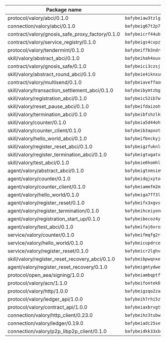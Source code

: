 | Package name                                                  | Package hash                                                  |
| ------------------------------------------------------------- | ------------------------------------------------------------- |
| protocol/valory/abci/0.1.0                                    | `bafybeiaw3tzlg3rkvnn5fcufblktmfwngmxugn4yo7pyjp76zz6aqtqcay` |
| connection/valory/abci/0.1.0                                  | `bafybeig67t2p7jwhjqwmrszeeyrpcs5v2pld62r5jbakwmf7fqwczpygn4` |
| contract/valory/gnosis_safe_proxy_factory/0.1.0               | `bafybeicrf44ub2kauwxan3zfbdmeqb2ae7xhftwucevr7q42bwho5oqcoa` |
| contract/valory/service_registry/0.1.0                        | `bafybeigs4cvpzyubnyw4cblgzqgkvrkrbpzsexxppcufxvssltxyx3ahua` |
| protocol/valory/tendermint/0.1.0                              | `bafybeif7b3ndrnwunl6s42e2cd6cu5hxruiimz3lwixb3r6um2lsldgldi` |
| skill/valory/abstract_abci/0.1.0                              | `bafybeihah4ouxqvdratxyqvluslxcv6k7rbmwygbh2e4gncrm4r4gqp23q` |
| contract/valory/gnosis_safe/0.1.0                             | `bafybeici3czsjrkeby4j3cppb2syrvmo3fx7ivi2bw3acevo4fzrf7kbui` |
| skill/valory/abstract_round_abci/0.1.0                        | `bafybeie4iknxum56l2zl2m5vhrbxdgnzivefoojqnlheqwddjeavrnm6dq` |
| contract/valory/multisend/0.1.0                               | `bafybeiaveffaomsnmsc5hx62o77u7ilma6eipox7m5lrwa56737ektva3i` |
| skill/valory/transaction_settlement_abci/0.1.0                | `bafybeibymtzbgsflfrhdopvmzaeiwahuxhjktd6hdmkpwu7v5i5aff64tm` |
| skill/valory/registration_abci/0.1.0                          | `bafybeic52ib7wtpctye7bcikmadgx4jtaljqwotmid6f3mpup5imgzrbzu` |
| skill/valory/reset_pause_abci/0.1.0                           | `bafybeifdaizohte5aqom4gog726qentt5v7rj2okmnc6xanq5owxsv6coa` |
| skill/valory/termination_abci/0.1.0                           | `bafybeibfshzlkbe4pj3uensv34lvyvt3kzvbeiaknf766hxwq4xolr4dp4` |
| skill/valory/counter/0.1.0                                    | `bafybeia5d44ohyko45xj44bts7r3gahj2bpcd4sf76g2x4qbttj3f2f4fm` |
| skill/valory/counter_client/0.1.0                             | `bafybeib3apxotnry7gt6a5q2cesdobjlcb5bjqjuzwnp4f5naozbiyxvja` |
| skill/valory/hello_world_abci/0.1.0                           | `bafybeifbnckyjghmrblkttwjtra7eylcuuuunp2pfpwk7aad6dcymlzhim` |
| skill/valory/register_reset_abci/0.1.0                        | `bafybeigzfuknl4bag3cvsa7yj4ex33es6lp2d2asdgykfadbncwlbjdyo4` |
| skill/valory/register_termination_abci/0.1.0                  | `bafybeigtugatx32ocfi53d3oydhhgtxdbuhunxzn7rkqyshqv7j7yjv6la` |
| skill/valory/test_abci/0.1.0                                  | `bafybeie6homhlfvoz5bdpf2sqdb4l6sgc2ymshigywfn3yqagtlkf2kfhy` |
| agent/valory/abstract_abci/0.1.0                              | `bafybeigtnmsiew5yxjgoitnqnkzj7gufynkyodxnjnpxfje3acu6foeueq` |
| agent/valory/counter/0.1.0                                    | `bafybeidqjxyto4lw2amhgshr2mje6nsljsa4kuwjsoy7ww3i74ttaxd2wm` |
| agent/valory/counter_client/0.1.0                             | `bafybeiammfm2m3xatutqrn6xxp7tty3bzynqjqwjjiygezvcrbbnrf62o4` |
| agent/valory/hello_world/0.1.0                                | `bafybeiga7ff3lsxvfet564q7sithc3mdya6gkc7bfbhkv4v2s42a4vlsqi` |
| agent/valory/register_reset/0.1.0                             | `bafybeifx3xgvsf6ugzttluezgjdc7nqqo6n3b2kkoqixyrrzshhzhumnuu` |
| agent/valory/register_termination/0.1.0                       | `bafybeihceiyonm7nzjtammqyqxssaevuzrugdswabjli3pseds7kobmsia` |
| agent/valory/registration_start_up/0.1.0                      | `bafybeibecoz4yjitfmdmoidgdbk4v7gd7th5qsdaqbrhhcltxz33w7ynwy` |
| agent/valory/test_abci/0.1.0                                  | `bafybeifaj6xropsimzyg5j6pgrhg3iap77x7qgpkf4bbat6bppckvtuq24` |
| service/valory/counter/0.1.0                                  | `bafybeifmqfg2rzphxoepjko7db5vvv5wvzek4opfi7rzgsjmr4vwj6ctua` |
| service/valory/hello_world/0.1.0                              | `bafybeicupdrcengyus2fccmmrbpy5i7ln3nxuw6lkelx3ndeqij2slauiq` |
| service/valory/register_reset/0.1.0                           | `bafybeicr2lghv3ct34ntkdlcizmywvdnbpdr7cl5t7yoq6izgfyoak7b4y` |
| skill/valory/register_reset_recovery_abci/0.1.0               | `bafybeibpwqnxef5fcnp3mebma6xfvdhtf2r4rzpjxf7nwljhebhsuwgkcq` |
| agent/valory/register_reset_recovery/0.1.0                    | `bafybeigmtydwelgbhrvebylc52yeumsvkxuuvprox2xoc7zuddlexwtgmq` |
| protocol/open_aea/signing/1.0.0                               | `bafybeiambqptflge33eemdhis2whik67hjplfnqwieoa6wblzlaf7vuo44` |
| protocol/valory/acn/1.1.0                                     | `bafybeifontek6tvaecatoauiule3j3id6xoktpjubvuqi3h2jkzqg7zh7a` |
| protocol/valory/http/1.0.0                                    | `bafybeigzqo2zaakcjtzzsm6dh4x73v72xg6ctk6muyp5uq5ueb7y34fbxy` |
| protocol/valory/ledger_api/1.0.0                              | `bafybeih7rhi5zvfvwakx5ifgxsz2cfipeecsh7bm3gnudjxtvhrygpcftq` |
| protocol/valory/contract_api/1.0.0                            | `bafybeiaxbrvgtbdrh4lslskuxyp4awyr4whcx3nqq5yrr6vimzsxg5dy64` |
| connection/valory/http_client/0.23.0                          | `bafybeihz3tubwado7j3wlivndzzuj3c6fdsp4ra5r3nqixn3ufawzo3wii` |
| connection/valory/ledger/0.19.0                               | `bafybeiadc25se7dgnn4mufztwpzdono4xsfs45qknzdqyi3gckn6ccuv44` |
| connection/valory/p2p_libp2p_client/0.1.0                     | `bafybeidkk33xbga54szmitk6uwsi3ef56hbbdbuasltqtiyki34hgfpnxa` |
